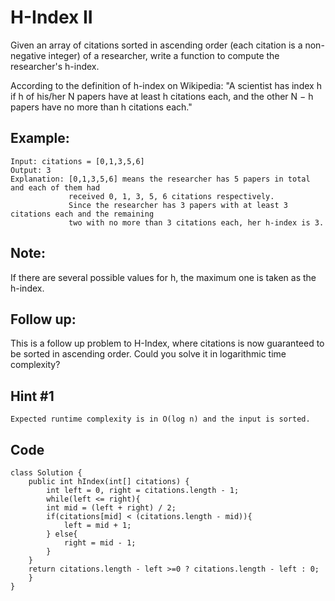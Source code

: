 # H-Index II
Given an array of citations sorted in ascending order (each citation is a non-negative integer) of a researcher, write a function to compute the researcher's h-index.

According to the definition of h-index on Wikipedia: "A scientist has index h if h of his/her N papers have at least h citations each, and the other N − h papers have no more than h citations each."

## Example:
```
Input: citations = [0,1,3,5,6]
Output: 3 
Explanation: [0,1,3,5,6] means the researcher has 5 papers in total and each of them had 
             received 0, 1, 3, 5, 6 citations respectively. 
             Since the researcher has 3 papers with at least 3 citations each and the remaining 
             two with no more than 3 citations each, her h-index is 3.
```             
## Note:

If there are several possible values for h, the maximum one is taken as the h-index.

## Follow up:

This is a follow up problem to H-Index, where citations is now guaranteed to be sorted in ascending order.
Could you solve it in logarithmic time complexity?
## Hint #1
```
Expected runtime complexity is in O(log n) and the input is sorted.
```
## Code 
```
class Solution {
    public int hIndex(int[] citations) {
        int left = 0, right = citations.length - 1;
        while(left <= right){
        int mid = (left + right) / 2;
        if(citations[mid] < (citations.length - mid)){
            left = mid + 1;
        } else{
            right = mid - 1;
        }
    }
    return citations.length - left >=0 ? citations.length - left : 0;
    }
}
```
